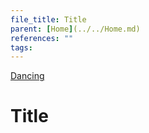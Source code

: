 ```yaml
---
file_title: Title
parent: [Home](../../Home.md)
references: ""
tags:
---
```

[Dancing](../../Dancing.md)
# Title

